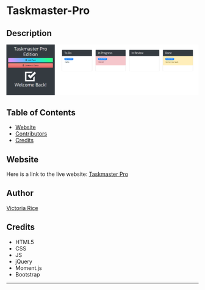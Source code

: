 # Taskmaster-Pro


## Description 
![alt text](./assets/Screenshot-Taskmaster.png)


## Table of Contents 
* [Website](#website)
* [Contributors](#contributors)
* [Credits](#credits)

## Website
Here is a link to the live website:
[Taskmaster Pro](https://vtori37.github.io/taskmaster-pro/)


## Author
[Victoria Rice](https://github.com/vtori37)


## Credits
* HTML5
* CSS 
* JS
* jQuery
* Moment.js
* Bootstrap
--- 
